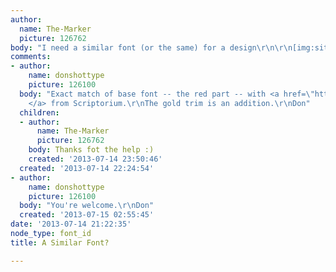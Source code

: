 ```yaml
---
author:
  name: The-Marker
  picture: 126762
body: "I need a similar font (or the same) for a design\r\n\r\n[img:sites/default/files/old-images/500px-Magicka_Wordmark_6326.svg.png]"
comments:
- author:
    name: donshottype
    picture: 126100
  body: "Exact match of base font -- the red part -- with <a href=\"http://www.myfonts.com/fonts/scriptorium/stonecross/\">Stonecross
    </a> from Scriptorium.\r\nThe gold trim is an addition.\r\nDon"
  children:
  - author:
      name: The-Marker
      picture: 126762
    body: Thanks fot the help :)
    created: '2013-07-14 23:50:46'
  created: '2013-07-14 22:24:54'
- author:
    name: donshottype
    picture: 126100
  body: "You're welcome.\r\nDon"
  created: '2013-07-15 02:55:45'
date: '2013-07-14 21:22:35'
node_type: font_id
title: A Similar Font?

---
```

